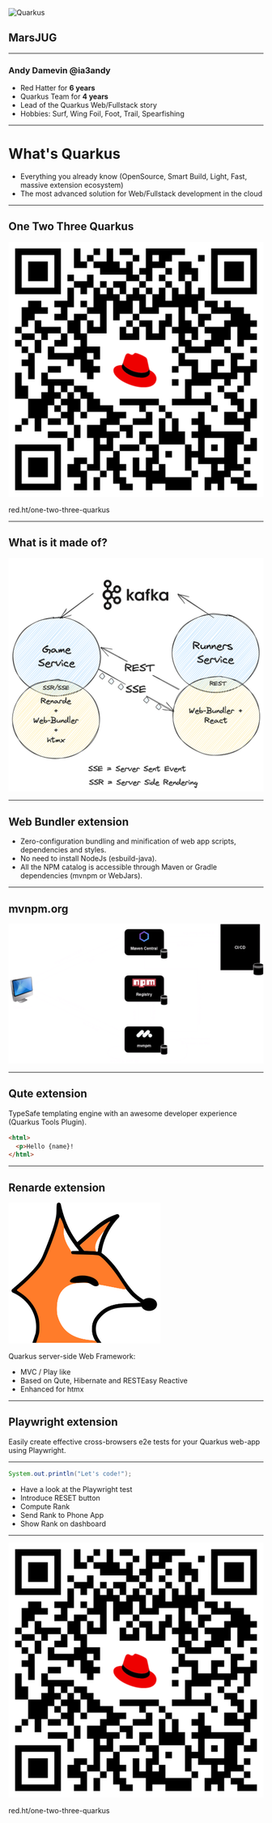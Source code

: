 ![Quarkus](worldtour-2023.png)
## MarsJUG

---

### Andy Damevin @ia3andy

- Red Hatter for **6 years**
- Quarkus Team for **4 years**
- Lead of the Quarkus Web/Fullstack story
- Hobbies: Surf, Wing Foil, Foot, Trail, Spearfishing

---
# What's Quarkus

-  &shy;<!-- .element: class="fragment" -->Everything you already know (OpenSource, Smart Build,  Light, Fast,  massive extension ecosystem)
-  &shy;<!-- .element: class="fragment" -->The most advanced solution for Web/Fullstack development in the cloud

---
## One Two Three Quarkus
![](assets/one-two-three-quarkus-qr-code.png)<!-- .element height="30%" width="30%" style="background-color: white" -->

red.ht/one-two-three-quarkus


---
## What is it made of?
![](assets/one-two-three-quarkus-schema.png)<!-- .element width="60%" style="background-color: white" -->



---
## Web Bundler extension

- &shy;<!-- .element: class="fragment" -->Zero-configuration bundling and minification of web app scripts, dependencies and styles.
- &shy;<!-- .element: class="fragment" -->No need to install NodeJs (esbuild-java).
- &shy;<!-- .element: class="fragment" -->All the NPM catalog is accessible through Maven or Gradle dependencies (mvnpm or WebJars).

---
## mvnpm.org
![](assets/mvnpm-schema.png)<!-- .element width="60%" style="background-color: white" -->


---
## Qute extension

TypeSafe templating engine with an awesome developer experience (Quarkus Tools Plugin).

```html
<html>
  <p>Hello {name}! 
</html>
```


---

## Renarde extension

![renarde head](assets/renarde-head.svg)

Quarkus server-side Web Framework:
- &shy;<!-- .element: class="fragment" -->MVC / Play like
- &shy;<!-- .element: class="fragment" -->Based on Qute, Hibernate and RESTEasy Reactive
- &shy;<!-- .element: class="fragment" -->Enhanced for htmx

---
## Playwright extension

Easily create effective cross-browsers e2e tests for your Quarkus web-app using Playwright.


---

```java
System.out.println("Let's code!");
```

- &shy;<!-- .element: class="fragment" -->Have a look at the Playwright test
- &shy;<!-- .element: class="fragment" -->Introduce RESET button
- &shy;<!-- .element: class="fragment" -->Compute Rank
- &shy;<!-- .element: class="fragment" -->Send Rank to Phone App
- &shy;<!-- .element: class="fragment" -->Show Rank on dashboard


---
![](assets/one-two-three-quarkus-qr-code.png)<!-- .element height="30%" width="30%" style="background-color: white" -->

red.ht/one-two-three-quarkus